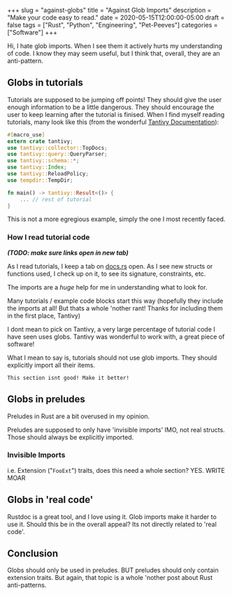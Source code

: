+++
slug = "against-globs"
title = "Against Glob Imports"
description = "Make your code easy to read."
date = 2020-05-15T12:00:00-05:00
draft = false
tags = ["Rust", "Python", "Engineering", "Pet-Peeves"]
categories = ["Software"]
+++

Hi, I hate glob imports. When I see them it actively hurts my understanding of code.
I know they may seem useful, but I think that, overall, they are an anti-pattern.

## Globs in tutorials ##

Tutorials are supposed to be jumping off points! They should give the user enough information
to be a little dangerous. They should encourage the user to keep learning after the tutorial
is finised. When I find myself reading tutorials, many look like this
(from the wonderful [Tantivy Documentation](https://tantivy-search.github.io/examples/basic_search.html)):

```rust
#[macro_use]
extern crate tantivy;
use tantivy::collector::TopDocs;
use tantivy::query::QueryParser;
use tantivy::schema::*;
use tantivy::Index;
use tantivy::ReloadPolicy;
use tempdir::TempDir;

fn main() -> tantivy::Result<()> {
    ... // rest of tutorial
}
```

This is not a more egregious example, simply the one I most recently faced.

### How I read tutorial code ###

***(TODO: make sure links open in new tab)***

As I read tutorials, I keep a tab on [docs.rs](https://docs.rs) open.
As I see new structs or functions used, I check up on it, to see its
signature, constraints, etc.

The imports are a _huge_ help for me in understanding what to look for.

Many tutorials / example code blocks start this way (hopefully they include the imports at all!
But thats a whole 'nother rant! Thanks for including them in the first place, Tantivy)

I dont mean to pick on Tantivy, a very large percentage of tutorial code I have seen uses globs.
Tantivy was wonderful to work with, a great piece of software!

What I mean to say is, tutorials should not use glob imports.
They should explicitly import all their items.

`This section isnt good! Make it better!`

## Globs in preludes ##

Preludes in Rust are a bit overused in my opinion.

Preludes are supposed to only have 'invisible imports' IMO, not real structs. Those should always
be explicitly imported.

### Invisible Imports ###

i.e. Extension ("`FooExt`") traits, does this need a whole section? YES. WRITE MOAR

## Globs in 'real code' ##

Rustdoc is a great tool, and I love using it. Glob imports make it harder to use it. Should this be
in the overall appeal? Its not directly related to 'real code'.

## Conclusion ##

Globs should only be used in preludes. BUT preludes should only contain extension traits.
But again, that topic is a whole 'nother post about Rust anti-patterns.
